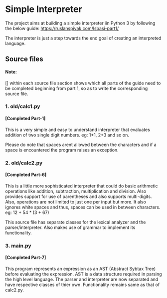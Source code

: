 # Simple Interpreter
The project aims at building a simple interpreter iin Python 3 by following the below guide:
https://ruslanspivak.com/lsbasi-part1/

The interpreter is just a step towards the end goal of creating an interpreted language.

## Source files

#### Note:
[] within each source file section shows which all parts of the guide need to be completed beginning from part 1, so as to write the corresponding source file.

### 1. old/calc1.py
#### [Completed Part-1]
This is a very simple and easy to understand interpreter that evaluates addition of two single digit numbers. 
eg: 1+1, 2+3 and so on.

Please do note that spaces arent allowed between the characters and if a space is encountered the program raises an exception.

### 2. old/calc2.py
#### [Completed Part-6]
This is a little more sophisticated interpreter that could do basic arithmetic operations like addition, subtraction, multiplication and division. Also provides support for use of parentheses and also supports multi-digits. Also, operations are not limited to just one per input but more. It also ignores white spaces and thus, spaces can be used in between characters.
eg: 12 + 54 * (3 + 67)

This source file has separate classes for the lexical analyzer and the parser/interpreter. Also makes use of grammar to implement its functionality.

### 3. main.py
#### [Completed Part-7]
This program represents an expression as an AST (Abstract Sybtax Tree) before evaluating the expression. AST is a data structure required in parsing the high level language. The parser and interpreter are now separated and have respective classes of thier own. Functionality remains same as that of calc2.py.
